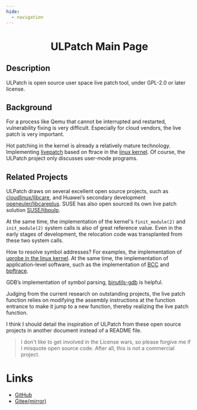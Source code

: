 ```yaml
---
hide:
  - navigation
---
```


<div align="center" markdown>

# ULPatch Main Page

</div>

## Description

ULPatch is open source user space live patch tool, under GPL-2.0 or later license.


## Background

For a process like Qemu that cannot be interrupted and restarted, vulnerability fixing is very difficult. Especially for cloud vendors, the live patch is very important.

Hot patching in the kernel is already a relatively mature technology. Implementing [livepatch](https://docs.kernel.org/livepatch/livepatch.html) based on ftrace in the [linux kernel](https://github.com/torvalds/linux). Of course, the ULPatch project only discusses user-mode programs.


## Related Projects

ULPatch draws on several excellent open source projects, such as [cloudlinux/libcare](https://github.com/cloudlinux/libcare), and Huawei’s secondary development [openeuler/libcareplus](https://gitee.com/openeuler/libcareplus). SUSE has also open sourced its own live patch solution [SUSE/libpulp](https://github.com/SUSE/libpulp).

At the same time, the implementation of the kernel's `finit_module(2)` and `init_module(2)` system calls is also of great reference value. Even in the early stages of development, the relocation code was transplanted from these two system calls.

How to resolve symbol addresses? For examples, the implementation of [uprobe in the linux kernel](https://docs.kernel.org/trace/uprobetracer.html). At the same time, the implementation of application-level software, such as the implementation of [BCC](https://github.com/iovisor/bcc) and [bpftrace](https://github.com/iovisor/bpftrace).

GDB’s implementation of symbol parsing, [binutils-gdb](https://sourceware.org/git/binutils-gdb) is helpful.

Judging from the current research on outstanding projects, the live patch function relies on modifying the assembly instructions at the function entrance to make it jump to a new function, thereby realizing the live patch function.

I think I should detail the inspiration of ULPatch from these open source projects in another document instead of a README file.

> I don't like to get involved in the License wars, so please forgive me if I misquote open source code. After all, this is not a commercial project.


# Links

- [GitHub](https://github.com/Rtoax/ulpatch)
- [Gitee(mirror)](https://gitee.com/rtoax/ulpatch)

